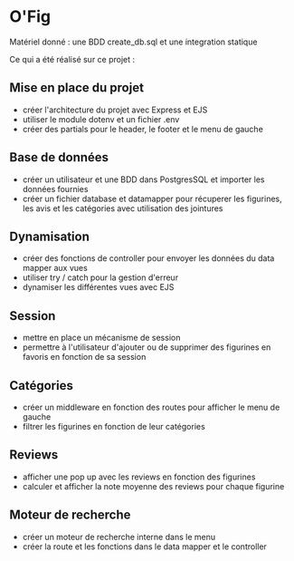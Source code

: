# O'Fig

Matériel donné : une BDD create_db.sql et une integration statique

Ce qui a été réalisé sur ce projet :

## Mise en place du projet

- créer l'architecture du projet avec Express et EJS
- utiliser le module dotenv et un fichier .env
- créer des partials pour le header, le footer et le menu de gauche

## Base de données

- créer un utilisateur et une BDD dans PostgresSQL et importer les données fournies
- créer un fichier database et datamapper pour récuperer les figurines, les avis et les catégories avec utilisation des jointures

## Dynamisation

- créer des fonctions de controller pour envoyer les données du data mapper aux vues
- utiliser try / catch pour la gestion d'erreur
- dynamiser les différentes vues avec EJS

## Session

- mettre en place un mécanisme de session
- permettre à l'utilisateur d'ajouter ou de supprimer des figurines en favoris en fonction de sa session

## Catégories

- créer un middleware en fonction des routes pour afficher le menu de gauche
- filtrer les figurines en fonction de leur catégories

## Reviews

- afficher une pop up avec les reviews en fonction des figurines
- calculer et afficher la note moyenne des reviews pour chaque figurine

## Moteur de recherche

- créer un moteur de recherche interne dans le menu
- créer la route et les fonctions dans le data mapper et le controller